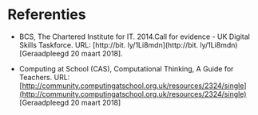 # Referenties

* BCS, The Chartered Institute for IT. 2014.Call for evidence - UK Digital Skills Taskforce. URL: [http://bit. ly/1Li8mdn](http://bit. ly/1Li8mdn) \[Geraadpleegd 20 maart 2018\].

* Computing at School \(CAS\), Computational Thinking, A Guide for Teachers. URL: [http://community.computingatschool.org.uk/resources/2324/single](http://community.computingatschool.org.uk/resources/2324/single) \[Geraadpleegd 20 maart 2018\]



